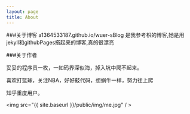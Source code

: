 ```yaml
---
layout: page
title: About
---
```

###关于博客
a1364533187.github.io/wuer-sBlog 是我参考枳的博客,她是用jekyll和githubPages搭起来的博客,真的很漂亮

###关于作者

妥妥的程序员一枚，一如码界深似海，掉入坑中爬不起来。  

喜欢打篮球，关注NBA，好好敲代码，想蜗牛一样，努力往上爬  

知乎重度用户。  



<img src="{{ site.baseurl }}/public/img/me.jpg" / >

